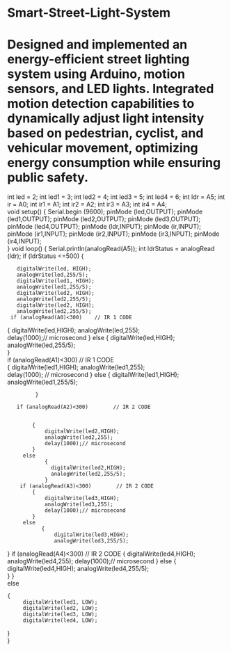 # Smart-Street-Light-System
# Designed and implemented an energy-efficient street lighting system using Arduino, motion sensors, and LED lights. Integrated motion detection capabilities to dynamically adjust light intensity based on pedestrian, cyclist, and vehicular movement, optimizing energy consumption while ensuring public safety.
int led = 2; 
int led1 = 3; 
int led2 = 4; 
int led3 = 5; 
int led4 = 6; 
int ldr = A5; 
int ir = A0; 
int ir1 = A1; 
int ir2 = A2; 
int ir3 = A3; 
int ir4 = A4;  
void setup() 
{ 
Serial.begin (9600); 
pinMode (led,OUTPUT); 
pinMode (led1,OUTPUT); 
pinMode (led2,OUTPUT); 
pinMode (led3,OUTPUT); 
pinMode (led4,OUTPUT); 
pinMode (ldr,INPUT); 
pinMode (ir,INPUT); 
pinMode (ir1,INPUT); 
pinMode (ir2,INPUT); 
pinMode (ir3,INPUT); 
pinMode (ir4,INPUT);  
} 
void loop() 
{ 
Serial.println(analogRead(A5)); 
int ldrStatus = analogRead (ldr); 
if (ldrStatus <=500) 
{ 

 
     
       digitalWrite(led, HIGH); 
       analogWrite(led,255/5); 
       digitalWrite(led1, HIGH); 
       analogWrite(led1,255/5); 
       digitalWrite(led2, HIGH); 
       analogWrite(led2,255/5); 
       digitalWrite(led2, HIGH); 
       analogWrite(led2,255/5); 
     if (analogRead(A0)<300)    // IR 1 CODE  
 
  { 
                digitalWrite(led,HIGH); 
                analogWrite(led,255);     
                delay(1000);// microsecond 
            } 
         else 
                { 
                  digitalWrite(led,HIGH); 
                  analogWrite(led,255/5);      
                }  
    if (analogRead(A1)<300)    // IR 1 CODE  
            { 
                     digitalWrite(led1,HIGH); 
             analogWrite(led1,255);     
                     delay(1000);         // microsecond 
            } 
         else 
                { 
                  digitalWrite(led1,HIGH); 
                  analogWrite(led1,255/5); 
                  
             } 
        
       if (analogRead(A2)<300)        // IR 2 CODE 

 
            { 
                digitalWrite(led2,HIGH); 
                analogWrite(led2,255); 
                delay(1000);// microsecond 
            } 
         else 
                { 
                  digitalWrite(led2,HIGH); 
                  analogWrite(led2,255/5);   
                }    
        if (analogRead(A3)<300)        // IR 2 CODE 
            { 
                digitalWrite(led3,HIGH); 
                analogWrite(led3,255); 
                delay(1000);// microsecond 
            } 
         else 
               { 
                   digitalWrite(led3,HIGH); 
                   analogWrite(led3,255/5);     
                                                                       
 } 
           if (analogRead(A4)<300)        // IR 2 CODE 
            { 
                digitalWrite(led4,HIGH); 
                analogWrite(led4,255); 
                delay(1000);// microsecond 
            } 
         else 
                { 
                  digitalWrite(led4,HIGH); 
                   analogWrite(led4,255/5);     
                } 
  }   
  else 

 
    {  
         digitalWrite(led1, LOW); 
         digitalWrite(led2, LOW); 
         digitalWrite(led3, LOW); 
         digitalWrite(led4, LOW);    
   }   
} 
